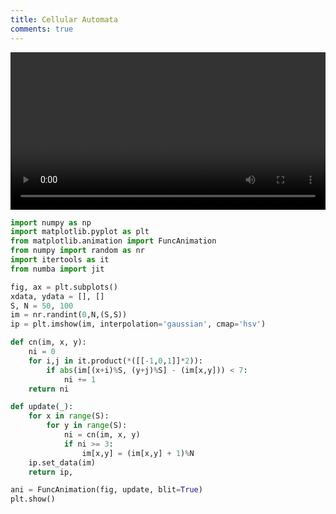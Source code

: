 ```yaml
---
title: Cellular Automata
comments: true
---
```


<video controls autoplay width="100%" controls>
  <source src="/brotfoo/img/cellular.mp4" type="video/mp4">
</video>

```Python
import numpy as np
import matplotlib.pyplot as plt
from matplotlib.animation import FuncAnimation
from numpy import random as nr
import itertools as it
from numba import jit

fig, ax = plt.subplots()
xdata, ydata = [], []
S, N = 50, 100
im = nr.randint(0,N,(S,S))
ip = plt.imshow(im, interpolation='gaussian', cmap='hsv')

def cn(im, x, y):
    ni = 0
    for i,j in it.product(*([[-1,0,1]]*2)):
        if abs(im[(x+i)%S, (y+j)%S] - (im[x,y])) < 7:
            ni += 1
    return ni

def update(_):
    for x in range(S):
        for y in range(S):
            ni = cn(im, x, y)
            if ni >= 3:
                im[x,y] = (im[x,y] + 1)%N
    ip.set_data(im)
    return ip,

ani = FuncAnimation(fig, update, blit=True)
plt.show()
```